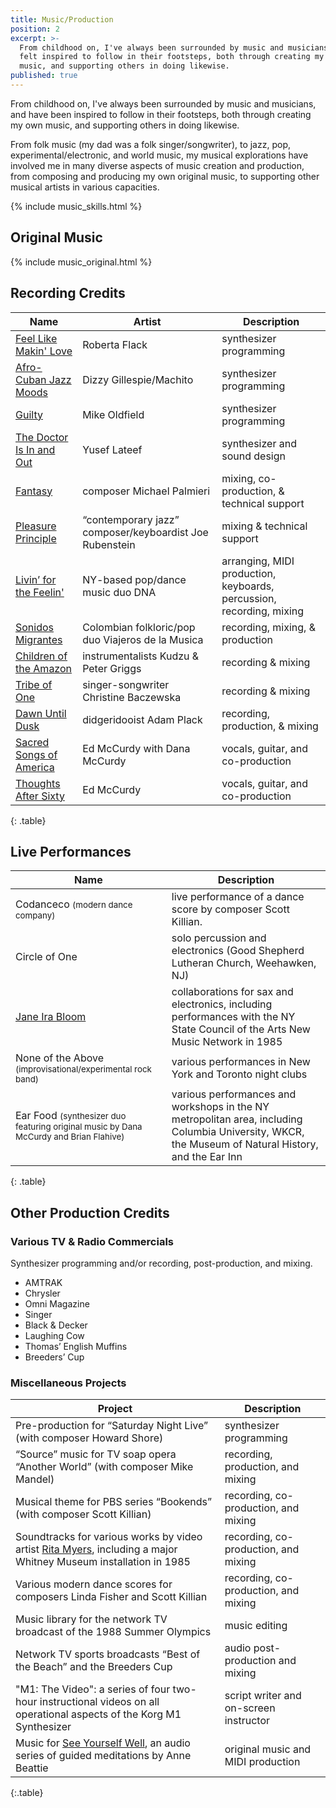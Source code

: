 ```yaml
---
title: Music/Production
position: 2
excerpt: >-
  From childhood on, I've always been surrounded by music and musicians, and
  felt inspired to follow in their footsteps, both through creating my own
  music, and supporting others in doing likewise.
published: true
---
```


From childhood on, I've always been surrounded by music and musicians, and have been  inspired to follow in their footsteps, both through creating my own music, and supporting others in doing likewise.

From folk music (my dad was a folk singer/songwriter), to jazz, pop, experimental/electronic, and world music, my musical explorations have involved me in many diverse aspects of music creation and production, from composing and producing my own original music, to supporting other musical artists in various capacities.

{% include music_skills.html %}

## Original Music
{% include music_original.html %}

## Recording Credits

| Name | Artist | Description |
| --- | --- | --- |
| [Feel Like Makin' Love](http://www.allmusic.com/album/feel-like-makin-love-mw0000654661) | Roberta Flack | synthesizer programming |
| [Afro-Cuban Jazz Moods](http://www.allmusic.com/album/afro-cuban-jazz-moods-mw0000308238) | Dizzy Gillespie/Machito | synthesizer programming |
| [Guilty](http://www.allmusic.com/album/mike-oldfield-the-collection-mw0001424206/credits) | Mike Oldfield | synthesizer programming |
| [The Doctor Is In and Out](http://www.allmusic.com/album/the-doctor-is-in-out-mw0000228181) | Yusef Lateef | synthesizer and sound design |
| [Fantasy](http://www.cdbaby.com/cd/palmieri) | composer Michael Palmieri | mixing, co-production, & technical support |
| [Pleasure Principle](http://www.allmusic.com/album/pleasure-principle-mw0000463806/credits) | “contemporary jazz” composer/keyboardist Joe Rubenstein | mixing & technical support |
| [Livin’ for the Feelin'](http://www.amazon.com/gp/product/B00004T2N2/ref=cm_cr_pr_pb_item) | NY-based pop/dance music duo DNA | arranging, MIDI production, keyboards, percussion, recording, mixing |
| [Sonidos Migrantes](https://myspace.com/viajerosdelamusica/music/album/sonidos-migrantes-5703414) | Colombian folkloric/pop duo Viajeros de la Musica | recording, mixing, & production |
| [Children of the Amazon](http://www.amazon.com/Children-Amazon-Kudzu-Peter-Griggs/dp/B00000G1RZ) | instrumentalists Kudzu & Peter Griggs | recording & mixing |
| [Tribe of One](http://www.discogs.com/Christine-Baczewska-Tribe-Of-One/release/2616270) | singer-songwriter Christine Baczewska | recording & mixing |
| [Dawn Until Dusk](http://www.amazon.com/Dawn-Until-Dusk-Tribal-Didgeridoo/dp/B000001ZBE) | didgeridooist Adam Plack | recording, production, & mixing |
| [Sacred Songs of America](http://www.folkways.si.edu/ed-and-dana-mccurdy/on-jordans-stormy-banks-i-stand-sacred-songs-of-america/american-folk/music/album/smithsonian) | Ed McCurdy with Dana McCurdy | vocals, guitar, and co-production |
| [Thoughts After Sixty](https://itunes.apple.com/us/album/thoughts-after-sixty/id465674514) | Ed McCurdy | vocals, guitar, and co-production |
{: .table}

## Live Performances

<!-- Markdown doesn't have a syntax for deemphasized small text, but you can use the <small></small> HTML tag instead. -->

| Name | Description |
| --- | --- |
| Codanceco <small>(modern dance company)</small> | live performance of a dance score by composer Scott Killian. |
| Circle of One | solo percussion and electronics (Good Shepherd Lutheran Church, Weehawken, NJ) |
| [Jane Ira Bloom](http://www.janeirabloom.com/) | collaborations for sax and electronics, including performances with the NY State Council of the Arts New Music Network in 1985 |
| None of the Above <small>(improvisational/experimental rock band)</small> | various performances in New York and Toronto night clubs |
| Ear Food <small>(synthesizer duo featuring original music by Dana McCurdy and Brian Flahive)</small> | various performances and workshops in the NY metropolitan area, including Columbia University, WKCR, the Museum of Natural History, and the Ear Inn |
{: .table}

## Other Production Credits

### Various TV & Radio Commercials
Synthesizer programming and/or recording, post-production, and mixing.

- AMTRAK
- Chrysler
- Omni Magazine
- Singer
- Black & Decker
- Laughing Cow
- Thomas’ English Muffins
- Breeders’ Cup

### Miscellaneous Projects

| Project | Description |
| --- | --- |
| Pre-production for “Saturday Night Live” (with composer Howard Shore) | synthesizer programming |
| “Source” music for TV soap opera “Another World” (with composer Mike Mandel) | recording, production, and mixing |
| Musical theme for PBS series “Bookends” (with composer Scott Killian) | recording, co-production, and mixing |
| Soundtracks for various works by video artist [Rita Myers](http://www.eai.org/artistTitles.htm?id=402), including a major Whitney Museum installation in 1985 | recording, co-production, and mixing |
| Various modern dance scores for composers Linda Fisher and Scott Killian | recording, co-production, and mixing |
| Music library for the network TV broadcast of the 1988 Summer Olympics | music editing |
| Network TV sports broadcasts “Best of the Beach” and the Breeders Cup | audio post-production and mixing |
| "M1: The Video": a series of four two-hour instructional videos on all operational aspects of the Korg M1 Synthesizer | script writer and on-screen instructor |
| Music for [See Yourself Well](http://www.amazon.com/See-Yourself-Well-Anne-Beattie/dp/1881025306), an audio series of guided meditations by Anne Beattie | original music and MIDI production |
{:.table}
